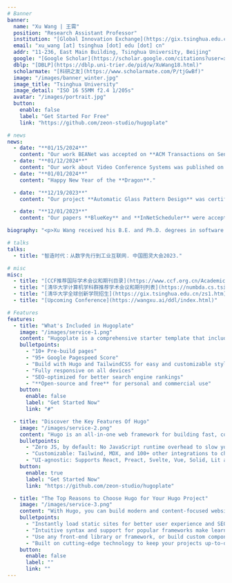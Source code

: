 ```yaml
---
# Banner
banner:
  name: "Xu Wang | 王需"
  position: "Research Assistant Professor"
  institution: "[Global Innovation Exchange](https://gix.tsinghua.edu.cn/), Tsinghua University"
  email: "xu_wang [at] tsinghua [dot] edu [dot] cn"
  addr: "11-236, East Main Building, Tsinghua University, Beijing"
  google: "[Google Scholar](https://scholar.google.com/citations?user=xxYiqkIAAAAJ)"
  dblp: "[DBLP](https://dblp.uni-trier.de/pid/w/XuWang18.html)"
  scholarmate: "[科研之友](https://www.scholarmate.com/P/tjGwBf)"
  image: "/images/banner_winter.jpg"
  image_title: "Tsinghua University"
  image_detail: "ISO 16 55MM f2.4 1/205s"
  avatar: "/images/portrait.jpg"
  button:
    enable: false
    label: "Get Started For Free"
    link: "https://github.com/zeon-studio/hugoplate"

# news
news:
  - date: "**01/15/2024**"
    content: "Our work BEANet was accepted on **ACM Transactions on Sensor Networks**."
  - date: "**01/12/2024**"
    content: "Our work about Video Conference Systems was published on **IEEE Transactions on Consumer Electronics**."
  - date: "**01/01/2024**"
    content: "Happy New Year of the **Dragon**."

  - date: "**12/19/2023**"
    content: "Our project **Automatic Glass Pattern Design** was certified by **Chinese Institute of Electronics**."

  - date: "**12/01/2023**"
    content: "Our papers **BlueKey** and **InNetScheduler** were accepted by **IEEE INFOCOM 2024**."

biography: "<p>Xu Wang received his B.E. and Ph.D. degrees in software engineering from Tsinghua University, Beijing, in 2015 and 2020, respectively. He is a research assistant professor at the Global Innovation Exchange, Tsinghua University, Beijing. He is a member of CCF, ACM, and IEEE. His research interests include the Industrial Internet, Edge Computing, and Internet of Things.</p><p>He is also cooperating with Fuyao Group for digital intelligence manufacturing.</p>"

# talks
talks:
  - title: "智造时代：从数字先行到工业互联网. 中国图灵大会2023."

# misc
misc:
  - title: "[CCF推荐国际学术会议和期刊目录](https://www.ccf.org.cn/Academic_Evaluation/CN/)"
  - title: "[清华大学计算机学科群推荐学术会议和期刊列表](https://numbda.cs.tsinghua.edu.cn/~yuwj/TH-CPL.pdf)"
  - title: "[清华大学全球创新学院招生](https://gix.tsinghua.edu.cn/zs1.htm)"
  - title: "[Upcoming Conference](https://wangxu.ai/ddl/index.html)"

# Features
features:
  - title: "What's Included in Hugoplate"
    image: "/images/service-1.png"
    content: "Hugoplate is a comprehensive starter template that includes everything you need to get started with your Hugo project. What's Included in Hugoplate"
    bulletpoints:
      - "10+ Pre-build pages"
      - "95+ Google Pagespeed Score"
      - "Build with Hugo and TailwindCSS for easy and customizable styling"
      - "Fully responsive on all devices"
      - "SEO-optimized for better search engine rankings"
      - "**Open-source and free** for personal and commercial use"
    button:
      enable: false
      label: "Get Started Now"
      link: "#"

  - title: "Discover the Key Features Of Hugo"
    image: "/images/service-2.png"
    content: "Hugo is an all-in-one web framework for building fast, content-focused websites. It offers a range of exciting features for developers and website creators. Some of the key features are:"
    bulletpoints:
      - "Zero JS, by default: No JavaScript runtime overhead to slow you down."
      - "Customizable: Tailwind, MDX, and 100+ other integrations to choose from."
      - "UI-agnostic: Supports React, Preact, Svelte, Vue, Solid, Lit and more."
    button:
      enable: true
      label: "Get Started Now"
      link: "https://github.com/zeon-studio/hugoplate"

  - title: "The Top Reasons to Choose Hugo for Your Hugo Project"
    image: "/images/service-3.png"
    content: "With Hugo, you can build modern and content-focused websites without sacrificing performance or ease of use."
    bulletpoints:
      - "Instantly load static sites for better user experience and SEO."
      - "Intuitive syntax and support for popular frameworks make learning and using Hugo a breeze."
      - "Use any front-end library or framework, or build custom components, for any project size."
      - "Built on cutting-edge technology to keep your projects up-to-date with the latest web standards."
    button:
      enable: false
      label: ""
      link: ""
---
```

